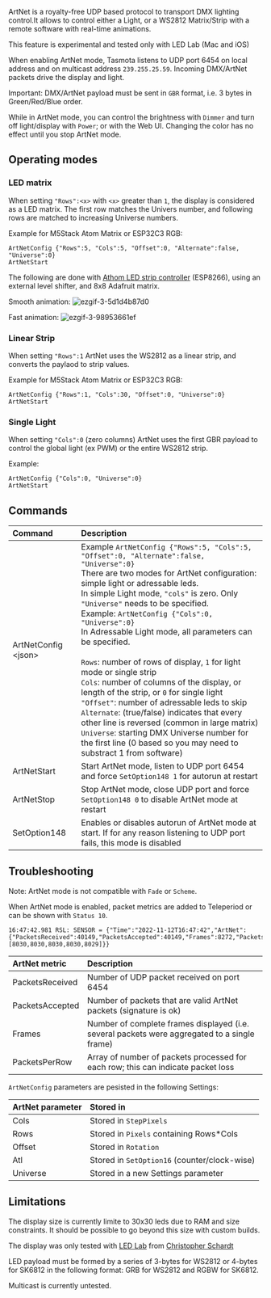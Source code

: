 
ArtNet is a royalty-free UDP based protocol to transport DMX lighting control.It allows to control either a Light, or a WS2812 Matrix/Strip with a remote software with real-time animations.

This feature is experimental and tested only with LED Lab (Mac and iOS)

When enabling ArtNet mode, Tasmota listens to UDP port 6454 on local address and on multicast address `239.255.25.59`. Incoming DMX/ArtNet packets drive the display and light.

Important: DMX/ArtNet payload must be sent in `GBR` format, i.e. 3 bytes in Green/Red/Blue order.

While in ArtNet mode, you can control the brightness with `Dimmer` and turn off light/display with `Power`; or with the Web UI. Changing the color has no effect until you stop ArtNet mode.

## Operating modes

### LED matrix

When setting `"Rows":<x>` with `<x>` greater than `1`, the display is considered as a LED matrix. The first row matches the Univers number, and following rows are matched to increasing Universe numbers.

Example for M5Stack Atom Matrix or ESP32C3 RGB:
```
ArtNetConfig {"Rows":5, "Cols":5, "Offset":0, "Alternate":false, "Universe":0}
ArtNetStart
```

The following are done with [Athom LED strip controller](https://templates.blakadder.com/athom_LS2812B-TAS.html) (ESP8266), using an external level shifter, and 8x8 Adafruit matrix.

Smooth animation:
![ezgif-3-5d1d4b87d0](https://user-images.githubusercontent.com/49731213/201535653-3bb395b8-f84c-4083-93d7-a54782933ebf.gif)

Fast animation:
![ezgif-3-98953661ef](https://user-images.githubusercontent.com/49731213/201535659-8020174c-9dde-4d95-a930-9423e4a54a1e.gif)

### Linear Strip

When setting `"Rows":1` ArtNet uses the WS2812 as a linear strip, and converts the paylaod to strip values.

Example for M5Stack Atom Matrix or ESP32C3 RGB:
```
ArtNetConfig {"Rows":1, "Cols":30, "Offset":0, "Universe":0}
ArtNetStart
```

### Single Light

When setting `"Cols":0` (zero columns) ArtNet uses the first GBR payload to control the global light (ex PWM) or the entire WS2812 strip.

Example:
```
ArtNetConfig {"Cols":0, "Universe":0}
ArtNetStart
```

## Commands

Command|Description
:---|:---
ArtNetConfig &lt;json&gt;<a class="cmnd" id="artnetconfig"></a>|Example `ArtNetConfig {"Rows":5, "Cols":5, "Offset":0, "Alternate":false, "Universe":0}`<BR>There are two modes for ArtNet configuration: simple light or adressable leds.<BR>In simple Light mode, `"cols"` is zero. Only `"Universe"` needs to be specified.<BR>Example: `ArtNetConfig {"Cols":0, "Universe":0}`<BR>In Adressable Light mode, all parameters can be specified.<BR><BR>`Rows`: number of rows of display, `1` for light mode or single strip<BR>`Cols`: number of columns of the display, or length of the strip, or `0` for single light<BR>`"Offset"`: number of adressable leds to skip<BR>`Alternate`: (true/false) indicates that every other line is reversed (common in large matrix)<BR>`Universe`: starting DMX Universe number for the first line (0 based so you may need to substract 1 from software)
ArtNetStart<a class="cmnd" id="artnetstart"></a>|Start ArtNet mode, listen to UDP port 6454 and force `SetOption148 1` for autorun at restart
ArtNetStop<a class="cmnd" id="artnetstop"></a>|Stop ArtNet mode, close UDP port and force `SetOption148 0` to disable ArtNet mode at restart
SetOption148|Enables or disables autorun of ArtNet mode at start. If for any reason listening to UDP port fails, this mode is disabled

## Troubleshooting

Note: ArtNet mode is not compatible with `Fade` or `Scheme`.

When ArtNet mode is enabled, packet metrics are added to Teleperiod or can be shown with `Status 10`.

```
16:47:42.981 RSL: SENSOR = {"Time":"2022-11-12T16:47:42","ArtNet":{"PacketsReceived":40149,"PacketsAccepted":40149,"Frames":8272,"PacketsPerRow":[8030,8030,8030,8030,8029]}}
```

ArtNet metric|Description
:---|:---
PacketsReceived|Number of UDP packet received on port 6454
PacketsAccepted|Number of packets that are valid ArtNet packets (signature is ok)
Frames|Number of complete frames displayed (i.e. several packets were aggregated to a single frame)
PacketsPerRow|Array of number of packets processed for each row; this can indicate packet loss

`ArtNetConfig` parameters are pesisted in the following Settings:

ArtNet parameter|Stored in
:---|:---
Cols|Stored in `StepPixels`
Rows|Stored in `Pixels` containing Rows*Cols
Offset|Stored in `Rotation`
Atl|Stored in `SetOption16` (counter/clock-wise)
Universe|Stored in a new Settings parameter

## Limitations

The display size is currently limite to 30x30 leds due to RAM and size constraints. It should be possible to go beyond this size with custom builds.

The display was only tested with [LED Lab](http://appstore.com/ledlab) from [Christopher Schardt](http://schardt.org)

LED payload must be formed by a series of 3-bytes for WS2812 or 4-bytes for SK6812 in the following format: GRB for WS2812 and RGBW for SK6812.

Multicast is currently untested.